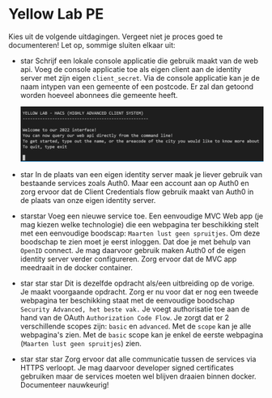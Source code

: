 <link href="https://fonts.googleapis.com/css2?family=Material+Icons+Outlined"
      rel="stylesheet">
      
# Yellow Lab PE

Kies uit de volgende uitdagingen. Vergeet niet je proces goed te documenteren! Let op, sommige sluiten elkaar uit:


- <span class="material-icons-outlined">star</span> Schrijf een lokale console applicatie die gebruik maakt van de web api. Voeg de console applicatie toe als eigen client aan de identity server met zijn eigen `client_secret`. Via de console applicatie kan je de naam intypen van een gemeente of een postcode. Er zal dan getoond worden hoeveel abonnees die gemeente heeft.

    ![Console](./Console.PNG)

- <span class="material-icons-outlined">star</span> In de plaats van een eigen identity server maak je liever gebruik van bestaande services zoals Auth0. Maar een account aan op Auth0 en zorg ervoor dat de Client Credentials flow gebruik maakt van Auth0 in de plaats van onze eigen identity server.

- <span class="material-icons-outlined">star</span><span class="material-icons-outlined">star</span> Voeg een nieuwe service toe. Een eenvoudige MVC Web app (je mag kiezen welke technologie) die een webpagina ter beschikking stelt met een eenvoudige boodscap: `Maarten lust geen spruitjes`. Om deze boodschap te zien moet je eerst inloggen. Dat doe je met behulp van `OpenID` connect. Je mag daarvoor gebruik maken Auth0 of de eigen identity server verder configureren. Zorg ervoor dat de MVC app meedraait in de docker container.

- <span class="material-icons-outlined">star</span> <span class="material-icons-outlined">star</span> <span class="material-icons-outlined">star</span> Dit is dezelfde opdracht als/een uitbreiding op de vorige. Je maakt voorgaande opdracht. Zorg er nu voor dat er nog een tweede webpagina ter beschikking staat met de eenvoudige boodschap `Security Advanced, het beste vak.` Je voegt authorisatie toe aan de hand van de OAuth `Authorization Code Flow`. Je zorgt dat er 2 verschillende scopes zijn: `basic` en `advanced`. Met de `scope` kan je alle webpagina's zien. Met de `basic` scope kan je enkel de eerste webpagina (`Maarten lust geen spruitjes`) zien.

- <span class="material-icons-outlined">star</span> <span class="material-icons-outlined">star</span> <span class="material-icons-outlined">star</span> Zorg ervoor dat alle communicatie tussen de services via HTTPS verloopt. Je mag daarvoor developer signed certificates gebruiken maar de services moeten wel blijven draaien binnen docker. Documenteer nauwkeurig!

